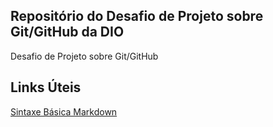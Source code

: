## Repositório do Desafio de Projeto sobre Git/GitHub da DIO

Desafio de  Projeto sobre Git/GitHub 

## Links Úteis
[Sintaxe Básica Markdown](https://www.markdownguide.org/basic-syntax/)
